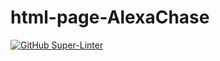 # html-page-AlexaChase
[![GitHub Super-Linter](https://github.com/SHH-ICS/html-page-AlexaChase/workflows/Lint%20Code%20Base/badge.svg)](https://github.com/marketplace/actions/super-linter)